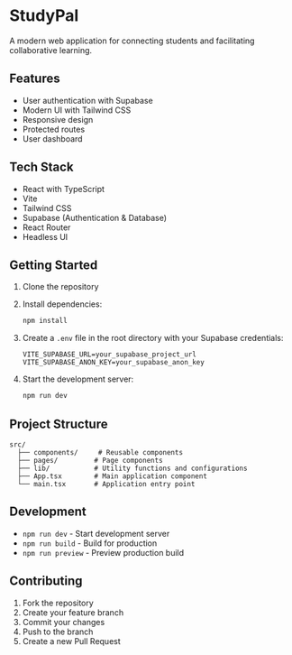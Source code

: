 # StudyPal

A modern web application for connecting students and facilitating collaborative learning.

## Features

- User authentication with Supabase
- Modern UI with Tailwind CSS
- Responsive design
- Protected routes
- User dashboard

## Tech Stack

- React with TypeScript
- Vite
- Tailwind CSS
- Supabase (Authentication & Database)
- React Router
- Headless UI

## Getting Started

1. Clone the repository
2. Install dependencies:
   ```bash
   npm install
   ```

3. Create a `.env` file in the root directory with your Supabase credentials:
   ```
   VITE_SUPABASE_URL=your_supabase_project_url
   VITE_SUPABASE_ANON_KEY=your_supabase_anon_key
   ```

4. Start the development server:
   ```bash
   npm run dev
   ```

## Project Structure

```
src/
  ├── components/     # Reusable components
  ├── pages/         # Page components
  ├── lib/           # Utility functions and configurations
  ├── App.tsx        # Main application component
  └── main.tsx       # Application entry point
```

## Development

- `npm run dev` - Start development server
- `npm run build` - Build for production
- `npm run preview` - Preview production build

## Contributing

1. Fork the repository
2. Create your feature branch
3. Commit your changes
4. Push to the branch
5. Create a new Pull Request 